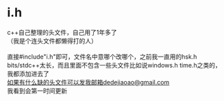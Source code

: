 # i.h
c++自己整理的头文件，自己用了1年多了<br/>
（我是个连头文件都懒得打的人） <br/>                             
直接#include"i.h"即可，文件名中意哪个改哪个，之前我一直用的hsk.h <br/>
bits/stdc++太长，而且里面不包含一些头文件比如说windows.h time.h之类的，我都添加进去了<br/>
如果有什么缺的头文件可以发我邮箱dedejiaoao@gmail.com<br/>
我看到会第一时间更新
